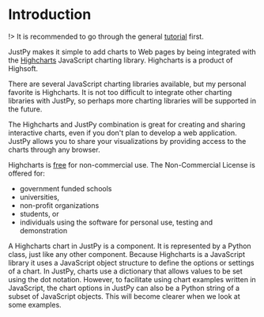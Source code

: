 # Introduction

!> It is recommended to go through the general [tutorial](tutorial/getting_started.md) first. 

JustPy makes it simple to add charts to Web pages by being integrated with the [Highcharts](https://www.highcharts.com/) JavaScript charting library. Highcharts is a product of Highsoft. 

There are several JavaScript charting libraries available, but my personal favorite is Highcharts. It is not too difficult to integrate other charting libraries with JustPy, so perhaps more charting libraries will be supported in the future.

The Highcharts and JustPy combination is great for creating and sharing interactive charts, even if you don't plan to develop a web application. JustPy allows you to share your visualizations by providing access to the charts through any browser.
 
Highcharts is [free](https://shop.highsoft.com/faq#Non-Commercial-0) for non-commercial use.
The Non-Commercial License is offered for: 
- government funded schools 
- universities, 
- non-profit organizations 
- students, or 
- individuals using the software for personal use, testing and demonstration 


A Highcharts chart in JustPy is a component. It is represented by a Python class, just like any other component. Because Highcharts is a JavaScript library it uses a JavaScript object structure to define the options or settings of a chart. In JustPy, charts use a dictionary that allows values to be set using the dot notation. However, to facilitate using chart examples written in JavaScript, the chart options in JustPy can also be a Python string of a subset of JavaScript objects. This will become clearer when we look at some examples.
